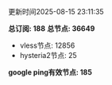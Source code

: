 更新时间2025-08-15 23:11:35

**总订阅: 188**
**总节点: 36649**
- vless节点: 12856
- hysteria2节点: 25

**google ping有效节点: 185**
